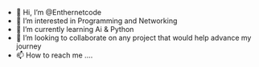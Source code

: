 - 👋 Hi, I’m @Enthernetcode
- 👀 I’m interested in Programming and Networking
- 🌱 I’m currently learning Ai & Python
- 💞️ I’m looking to collaborate on any project that would help advance my journey
- 📫 How to reach me ....

<!---
Enthernetcode/Enthernetcode is a ✨ special ✨ repository because its `README.md` (this file) appears on your GitHub profile.
You can click the Preview link to take a look at your changes.
--->
